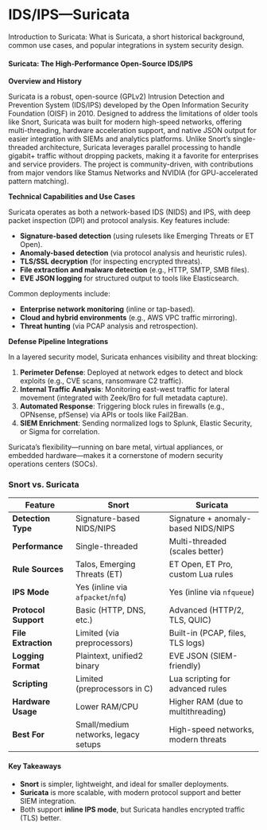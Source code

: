 # IDS/IPS—Suricata

Introduction to Suricata: What is Suricata, a short historical background, common use cases, and popular integrations in system security design.

#### **Suricata: The High-Performance Open-Source IDS/IPS**

**Overview and History**

Suricata is a robust, open-source (GPLv2) Intrusion Detection and Prevention System (IDS/IPS) developed by the Open Information Security Foundation (OISF) in 2010. Designed to address the limitations of older tools like Snort, Suricata was built for modern high-speed networks, offering multi-threading, hardware acceleration support, and native JSON output for easier integration with SIEMs and analytics platforms. Unlike Snort’s single-threaded architecture, Suricata leverages parallel processing to handle gigabit+ traffic without dropping packets, making it a favorite for enterprises and service providers. The project is community-driven, with contributions from major vendors like Stamus Networks and NVIDIA (for GPU-accelerated pattern matching).

**Technical Capabilities and Use Cases**

Suricata operates as both a network-based IDS (NIDS) and IPS, with deep packet inspection (DPI) and protocol analysis. Key features include:

* **Signature-based detection** (using rulesets like Emerging Threats or ET Open).
* **Anomaly-based detection** (via protocol analysis and heuristic rules).
* **TLS/SSL decryption** (for inspecting encrypted threats).
* **File extraction and malware detection** (e.g., HTTP, SMTP, SMB files).
* **EVE JSON logging** for structured output to tools like Elasticsearch.

Common deployments include:

* **Enterprise network monitoring** (inline or tap-based).
* **Cloud and hybrid environments** (e.g., AWS VPC traffic mirroring).
* **Threat hunting** (via PCAP analysis and retrospection).

**Defense Pipeline Integrations**

In a layered security model, Suricata enhances visibility and threat blocking:

1. **Perimeter Defense**: Deployed at network edges to detect and block exploits (e.g., CVE scans, ransomware C2 traffic).
2. **Internal Traffic Analysis**: Monitoring east-west traffic for lateral movement (integrated with Zeek/Bro for full metadata capture).
3. **Automated Response**: Triggering block rules in firewalls (e.g., OPNsense, pfSense) via APIs or tools like Fail2Ban.
4. **SIEM Enrichment**: Sending normalized logs to Splunk, Elastic Security, or Sigma for correlation.

Suricata’s flexibility—running on bare metal, virtual appliances, or embedded hardware—makes it a cornerstone of modern security operations centers (SOCs).

### Snort vs. Suricata

| **Feature**          | **Snort**                            | **Suricata**                        |
| -------------------- | ------------------------------------ | ----------------------------------- |
| **Detection Type**   | Signature-based NIDS/NIPS            | Signature + anomaly-based NIDS/NIPS |
| **Performance**      | Single-threaded                      | Multi-threaded (scales better)      |
| **Rule Sources**     | Talos, Emerging Threats (ET)         | ET Open, ET Pro, custom Lua rules   |
| **IPS Mode**         | Yes (inline via `afpacket`/`nfq`)    | Yes (inline via `nfqueue`)          |
| **Protocol Support** | Basic (HTTP, DNS, etc.)              | Advanced (HTTP/2, TLS, QUIC)        |
| **File Extraction**  | Limited (via preprocessors)          | Built-in (PCAP, files, TLS logs)    |
| **Logging Format**   | Plaintext, unified2 binary           | EVE JSON (SIEM-friendly)            |
| **Scripting**        | Limited (preprocessors in C)         | Lua scripting for advanced rules    |
| **Hardware Usage**   | Lower RAM/CPU                        | Higher RAM (due to multithreading)  |
| **Best For**         | Small/medium networks, legacy setups | High-speed networks, modern threats |

#### **Key Takeaways**

* **Snort** is simpler, lightweight, and ideal for smaller deployments.
* **Suricata** is more scalable, with modern protocol support and better SIEM integration.
* Both support **inline IPS mode**, but Suricata handles encrypted traffic (TLS) better.
